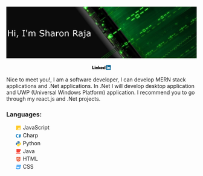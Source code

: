 ![Cover picture](https://raw.githubusercontent.com/SharonRaja/SharonRaja/master/asserts/green-cover.png "Cover picture")
<p align="center"><a href="https://www.linkedin.com/in/sharon-raja-b07487147" target="_blank">
<img src="https://raw.githubusercontent.com/SharonRaja/SharonRaja/master/asserts/linkedin.png" width="50px" alt="Linkedin account">
</a></p>
<p>Nice to meet you!, I am a software developer, I can develop MERN stack applications and .Net applications. In .Net I will develop desktop application and UWP (Universal Windows Platform) application. I recommend you to go through my react.js and .Net projects.</p>

<h3>Languages:</h3>
<ul>
<sub><img src="https://raw.githubusercontent.com/SharonRaja/SharonRaja/master/asserts/javascript.svg" width="16px" alt="JavaScript logo"/></sub> JavaScript<br>
<sub><img src="https://raw.githubusercontent.com/SharonRaja/SharonRaja/master/asserts/csharp.svg" width="16px" alt="Csharp logo"/></sub> Charp<br>
<sub><img src="https://raw.githubusercontent.com/SharonRaja/SharonRaja/master/asserts/python.svg" width="16px" alt="Python logo"/></sub> Python<br>
<sub><img src="https://raw.githubusercontent.com/SharonRaja/SharonRaja/master/asserts/java.svg" width="16px" alt="Java logo"/></sub> Java<br>
<sub><img src="https://raw.githubusercontent.com/SharonRaja/SharonRaja/master/asserts/html.svg" width="16px" alt="HTML logo"/></sub> HTML<br>
<sub><img src="https://raw.githubusercontent.com/SharonRaja/SharonRaja/master/asserts/css.svg" width="16px" alt="CSS logo"/></sub> CSS<br>

</ul>

<!--
**SharonRaja/SharonRaja** is a ✨ _special_ ✨ repository because its `README.md` (this file) appears on your GitHub profile.

Here are some ideas to get you started:

- 🔭 I’m currently working on ...
- 🌱 I’m currently learning ...
- 👯 I’m looking to collaborate on ...
- 🤔 I’m looking for help with ...
- 💬 Ask me about ...
- 📫 How to reach me: ...
- 😄 Pronouns: ...
- ⚡ Fun fact: ...
-->
